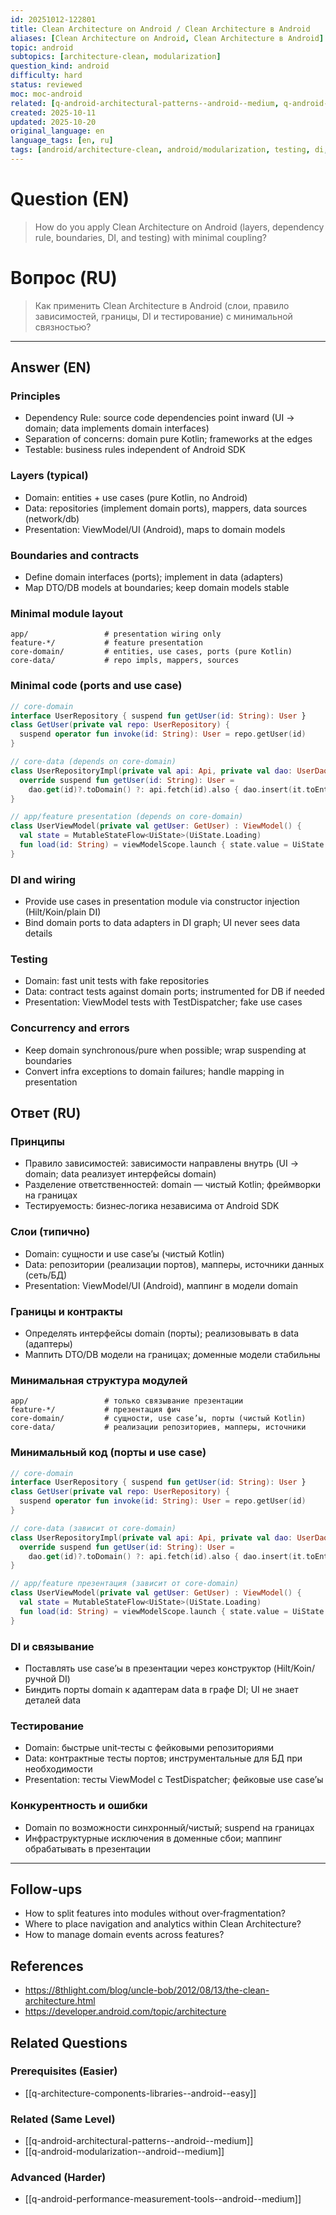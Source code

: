 ```yaml
---
id: 20251012-122801
title: Clean Architecture on Android / Clean Architecture в Android
aliases: [Clean Architecture on Android, Clean Architecture в Android]
topic: android
subtopics: [architecture-clean, modularization]
question_kind: android
difficulty: hard
status: reviewed
moc: moc-android
related: [q-android-architectural-patterns--android--medium, q-android-modularization--android--medium, q-architecture-components-libraries--android--easy]
created: 2025-10-11
updated: 2025-10-20
original_language: en
language_tags: [en, ru]
tags: [android/architecture-clean, android/modularization, testing, di, difficulty/hard]
---
```

# Question (EN)
> How do you apply Clean Architecture on Android (layers, dependency rule, boundaries, DI, and testing) with minimal coupling?

# Вопрос (RU)
> Как применить Clean Architecture в Android (слои, правило зависимостей, границы, DI и тестирование) с минимальной связностью?

---

## Answer (EN)

### Principles
- Dependency Rule: source code dependencies point inward (UI → domain; data implements domain interfaces)
- Separation of concerns: domain pure Kotlin; frameworks at the edges
- Testable: business rules independent of Android SDK

### Layers (typical)
- Domain: entities + use cases (pure Kotlin, no Android)
- Data: repositories (implement domain ports), mappers, data sources (network/db)
- Presentation: ViewModel/UI (Android), maps to domain models

### Boundaries and contracts
- Define domain interfaces (ports); implement in data (adapters)
- Map DTO/DB models at boundaries; keep domain models stable

### Minimal module layout
```text
app/                 # presentation wiring only
feature-*/           # feature presentation
core-domain/         # entities, use cases, ports (pure Kotlin)
core-data/           # repo impls, mappers, sources
```

### Minimal code (ports and use case)
```kotlin
// core-domain
interface UserRepository { suspend fun getUser(id: String): User }
class GetUser(private val repo: UserRepository) {
  suspend operator fun invoke(id: String): User = repo.getUser(id)
}
```

```kotlin
// core-data (depends on core-domain)
class UserRepositoryImpl(private val api: Api, private val dao: UserDao) : UserRepository {
  override suspend fun getUser(id: String): User =
    dao.get(id)?.toDomain() ?: api.fetch(id).also { dao.insert(it.toEntity()) }.toDomain()
}
```

```kotlin
// app/feature presentation (depends on core-domain)
class UserViewModel(private val getUser: GetUser) : ViewModel() {
  val state = MutableStateFlow<UiState>(UiState.Loading)
  fun load(id: String) = viewModelScope.launch { state.value = UiState.Data(getUser(id)) }
}
```

### DI and wiring
- Provide use cases in presentation module via constructor injection (Hilt/Koin/plain DI)
- Bind domain ports to data adapters in DI graph; UI never sees data details

### Testing
- Domain: fast unit tests with fake repositories
- Data: contract tests against domain ports; instrumented for DB if needed
- Presentation: ViewModel tests with TestDispatcher; fake use cases

### Concurrency and errors
- Keep domain synchronous/pure when possible; wrap suspending at boundaries
- Convert infra exceptions to domain failures; handle mapping in presentation

## Ответ (RU)

### Принципы
- Правило зависимостей: зависимости направлены внутрь (UI → domain; data реализует интерфейсы domain)
- Разделение ответственностей: domain — чистый Kotlin; фреймворки на границах
- Тестируемость: бизнес‑логика независима от Android SDK

### Слои (типично)
- Domain: сущности и use case’ы (чистый Kotlin)
- Data: репозитории (реализации портов), мапперы, источники данных (сеть/БД)
- Presentation: ViewModel/UI (Android), маппинг в модели domain

### Границы и контракты
- Определять интерфейсы domain (порты); реализовывать в data (адаптеры)
- Маппить DTO/DB модели на границах; доменные модели стабильны

### Минимальная структура модулей
```text
app/                 # только связывание презентации
feature-*/           # презентация фич
core-domain/         # сущности, use case’ы, порты (чистый Kotlin)
core-data/           # реализации репозиториев, мапперы, источники
```

### Минимальный код (порты и use case)
```kotlin
// core-domain
interface UserRepository { suspend fun getUser(id: String): User }
class GetUser(private val repo: UserRepository) {
  suspend operator fun invoke(id: String): User = repo.getUser(id)
}
```

```kotlin
// core-data (зависит от core-domain)
class UserRepositoryImpl(private val api: Api, private val dao: UserDao) : UserRepository {
  override suspend fun getUser(id: String): User =
    dao.get(id)?.toDomain() ?: api.fetch(id).also { dao.insert(it.toEntity()) }.toDomain()
}
```

```kotlin
// app/feature презентация (зависит от core-domain)
class UserViewModel(private val getUser: GetUser) : ViewModel() {
  val state = MutableStateFlow<UiState>(UiState.Loading)
  fun load(id: String) = viewModelScope.launch { state.value = UiState.Data(getUser(id)) }
}
```

### DI и связывание
- Поставлять use case’ы в презентации через конструктор (Hilt/Koin/ручной DI)
- Биндить порты domain к адаптерам data в графе DI; UI не знает деталей data

### Тестирование
- Domain: быстрые unit‑тесты с фейковыми репозиториями
- Data: контрактные тесты портов; инструментальные для БД при необходимости
- Presentation: тесты ViewModel с TestDispatcher; фейковые use case’ы

### Конкурентность и ошибки
- Domain по возможности синхронный/чистый; suspend на границах
- Инфраструктурные исключения в доменные сбои; маппинг обрабатывать в презентации

---

## Follow-ups
- How to split features into modules without over‑fragmentation?
- Where to place navigation and analytics within Clean Architecture?
- How to manage domain events across features?

## References
- https://8thlight.com/blog/uncle-bob/2012/08/13/the-clean-architecture.html
- https://developer.android.com/topic/architecture

## Related Questions

### Prerequisites (Easier)
- [[q-architecture-components-libraries--android--easy]]

### Related (Same Level)
- [[q-android-architectural-patterns--android--medium]]
- [[q-android-modularization--android--medium]]

### Advanced (Harder)
- [[q-android-performance-measurement-tools--android--medium]]
